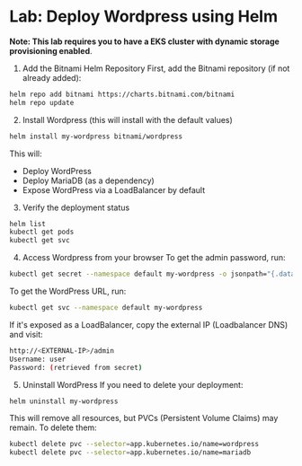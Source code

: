 # Lab: Deploy Wordpress using Helm

**Note: This lab requires you to have a EKS cluster with dynamic storage provisioning enabled**. 

1. Add the Bitnami Helm Repository
First, add the Bitnami repository (if not already added):

```bash
helm repo add bitnami https://charts.bitnami.com/bitnami
helm repo update
```

2. Install Wordpress (this will install with the default values)
```bash
helm install my-wordpress bitnami/wordpress
```
This will:

- Deploy WordPress
- Deploy MariaDB (as a dependency)
- Expose WordPress via a LoadBalancer by default

3. Verify the deployment status

```bash
helm list
kubectl get pods
kubectl get svc
```

4. Access Wordpress from your browser
To get the admin password, run:

```bash
kubectl get secret --namespace default my-wordpress -o jsonpath="{.data.wordpress-password}" | base64 --decode
```
To get the WordPress URL, run:

```bash
kubectl get svc --namespace default my-wordpress
```

If it's exposed as a LoadBalancer, copy the external IP (Loadbalancer DNS) and visit:
```bash
http://<EXTERNAL-IP>/admin
Username: user
Password: (retrieved from secret)
```

5. Uninstall WordPress
If you need to delete your deployment:
```bash
helm uninstall my-wordpress
```
This will remove all resources, but PVCs (Persistent Volume Claims) may remain. To delete them:

```bash
kubectl delete pvc --selector=app.kubernetes.io/name=wordpress
kubectl delete pvc --selector=app.kubernetes.io/name=mariadb
```
